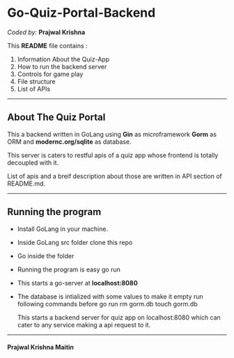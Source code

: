 # Go-Quiz-Portal-Backend

*Coded by:*
**Prajwal Krishna**

This **README** file contains :
 1. Information About the Quiz-App
 2. How to run the backend server
 3. Controls for game play
 4. File structure
 5. List of APIs

----------


About The Quiz Portal
-------------

This a backend written in GoLang using **Gin** as microframework **Gorm** as ORM and **modernc.org/sqlite** as database.

This server is caters to restful apis of a quiz app whose frontend is totally decoupled with it.

List of apis and a breif description about those are written in API section of README.md.


----------

## Running the program

- Install GoLang in your machine.
- Inside GoLang src folder clone this repo
- Go inside the folder
- Running the program is easy
         go run
- This starts a go-server at **localhost:8080**
- The database is intialized with some values to make it empty run following commands before go run
         rm gorm.db
         touch gorm.db

   This starts a backend server for quiz app on localhost:8080 which can cater to any service making a api request to it.
_______________

#### Prajwal Krishna Maitin
